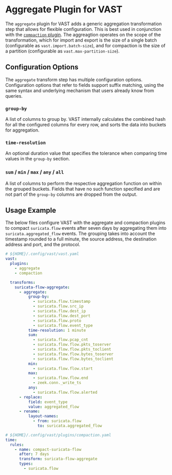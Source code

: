 # Aggregate Plugin for VAST

The `aggregate` plugin for VAST adds a generic aggregation transformation step
that allows for flexible configuration. This is best used in conjunction with
the [`compaction` plugin][docs-compaction]. The aggreagtion operates on the
scope of the transformation, which for import and export is the size of a single
batch (configurable as `vast.import.batch-size`), and for compaction is the size
of a partition (configurable as `vast.max-partition-size`).

[docs-compaction]: https://docs.tenzir.com/vast/features/compaction

## Configuration Options

The `aggregate` transform step has multiple configuration options. Configuration
options that refer to fields support suffix matching, using the same syntax and
underlying mechanism that users already know from queries.

### `group-by`

A list of columns to group by. VAST internally calculates the combined hash for
all the configured columns for every row, and sorts the data into buckets for
aggregation.

### `time-resolution`

An optional duration value that specifies the tolerance when comparing time
values in the `group-by` section.

### `sum` / `min` / `max` / `any` / `all`

A list of columns to perform the respective aggregation function on within the
grouped buckets. Fields that have no such function specified and are not part of
the `group-by` columns are dropped from the output.

## Usage Example

The below files configure VAST with the aggregate and compaction plugins to
compact `suricata.flow` events after seven days by aggregating them into
`suricata.aggregated_flow` events. The grouping takes into account the timestamp
rounded to a full minute, the source address, the destination address and port,
and the protocol.

```yaml
# ${HOME}/.config/vast/vast.yaml
vast:
  plugins:
    - aggregate
    - compaction

  transforms:
    suricata-flow-aggregate:
      - aggregate:
          group-by:
            - suricata.flow.timestamp
            - suricata.flow.src_ip
            - suricata.flow.dest_ip
            - suricata.flow.dest_port
            - suricata.flow.proto
            - suricata.flow.event_type
          time-resolution: 1 minute
          sum:
            - suricata.flow.pcap_cnt
            - suricata.flow.flow.pkts_toserver
            - suricata.flow.flow.pkts_toclient
            - suricata.flow.flow.bytes_toserver
            - suricata.flow.flow.bytes_toclient
          min:
            - suricata.flow.flow.start
          max:
            - suricata.flow.flow.end
            - zeek.conn._write_ts
          any:
            - suricata.flow.flow.alerted
      - replace:
          field: event_type
          value: aggregated_flow
      - rename:
          layout-names:
            - from: suricata.flow
              to: suricata.aggregated_flow
```

```yaml
# ${HOME}/.config/vast/plugins/compaction.yaml
time:
  rules:
    - name: compact-suricata-flow
      after: 7 days
      transform: suricata-flow-aggregate
      types:
        - suricata.flow
```
